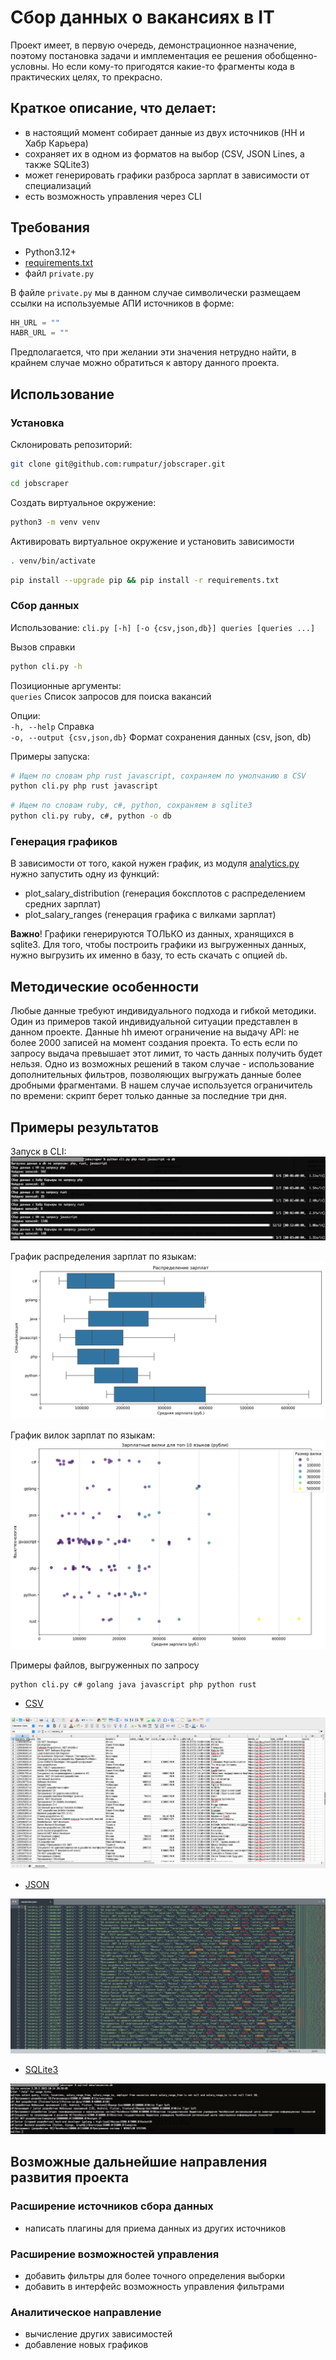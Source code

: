 # Сбор данных о вакансиях в IT

Проект имеет, в первую очередь, демонстрационное назначение, поэтому постановка 
задачи и имплементация ее решения обобщенно-условны. Но если кому-то пригодятся 
какие-то фрагменты кода в практических целях, то прекрасно.

## Краткое описание, что делает:
- в настоящий момент собирает данные из двух источников (HH и Хабр Карьера)
- сохраняет их в одном из форматов на выбор (CSV, JSON Lines, а также SQLite3)
- может генерировать графики разброса зарплат в зависимости от специализаций
- есть возможность управления через CLI

## Требования
- Python3.12+
- [requirements.txt](requirements.txt)
- файл `private.py`

В файле `private.py` мы в данном случае символически размещаем ссылки 
на используемые АПИ источников в форме:
```python
HH_URL = ""
HABR_URL = ""
```
Предполагается, что при желании эти значения нетрудно найти, 
в крайнем случае можно обратиться к автору данного проекта.

## Использование
### Установка
Склонировать репозиторий:
```bash
git clone git@github.com:rumpatur/jobscraper.git
```
```bash
cd jobscraper
```
Создать виртуальное окружение:
```bash
python3 -m venv venv
```
Активировать виртуальное окружение и установить зависимости
```bash
. venv/bin/activate
```
```bash
pip install --upgrade pip && pip install -r requirements.txt
```
### Сбор данных
Использование: `cli.py [-h] [-o {csv,json,db}] queries [queries ...]`

Вызов справки
```bash
python cli.py -h
```
Позиционные аргументы:\
  `queries`                       Список запросов для поиска вакансий

Опции:\
  `-h, --help`                    Справка\
  `-o, --output {csv,json,db}`    Формат сохранения данных (csv, json, db)

Примеры запуска:
```bash
# Ищем по словам php rust javascript, сохраняем по умолчанию в CSV
python cli.py php rust javascript
```
```bash
# Ищем по словам ruby, c#, python, сохраняем в sqlite3
python cli.py ruby, c#, python -o db
```
### Генерация графиков
В зависимости от того, какой нужен график, из модуля [analytics.py](analytics.py) 
нужно запустить одну из функций:
* plot_salary_distribution (генерация боксплотов с распределением средних зарплат)
* plot_salary_ranges (генерация графика с вилками зарплат)

**Важно**! Графики генерируются ТОЛЬКО из данных, хранящихся в sqlite3. Для того, 
чтобы построить графики из выгруженных данных, нужно выгрузить их именно 
в базу, то есть скачать с опцией `db`.

## Методические особенности
Любые данные требуют индивидуального подхода и гибкой методики. Один из 
примеров такой индивидуальной ситуации представлен в данном проекте. Данные 
hh имеют ограничение на выдачу API: не более 2000 записей на момент создания 
проекта. То есть если по запросу выдача превышает этот лимит, то часть 
данных получить будет нельзя. Одно из возможных решений в таком случае - 
использование дополнительных фильтров, позволяющих выгружать данные более 
дробными фрагментами. В нашем случае используется ограничитель по времени: 
скрипт берет только данные за последние три дня.

## Примеры результатов
Запуск в CLI:
![](images/terminal.png)

График распределения зарплат по языкам:
![](samples/salary_distribution.png)

График вилок зарплат по языкам:
![](samples/salary_ranges.png)

Примеры файлов, выгруженных по запросу
```bash
python cli.py c# golang java javascript php python rust
```
* [CSV](samples/vacancies.csv)

![](images/screenshot_csv.png)

* [JSON](samples/vacancies.json)

![](images/screenshot_json.png)

* [SQLite3](samples/vacancies.db)

![](images/screenshot_sqlite3.png)

## Возможные дальнейшие направления развития проекта
### Расширение источников сбора данных
- написать плагины для приема данных из других источников

### Расширение возможностей управления
- добавить фильтры для более точного определения выборки
- добавить в интерфейс возможность управления фильтрами

### Аналитическое направление
- вычисление других зависимостей
- добавление новых графиков
